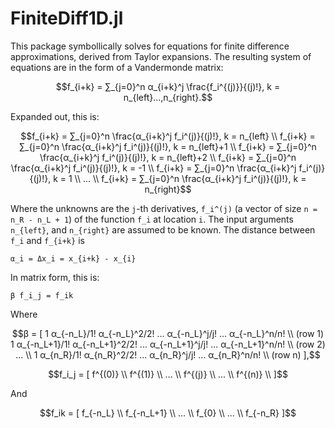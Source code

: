 # FiniteDiff1D.jl

This package symbollically solves for equations for finite difference
approximations, derived from Taylor expansions. The resulting system of
equations are in the form of a Vandermonde matrix:

```math
f_{i+k} = ∑_{j=0}^n α_{i+k}^j \frac{f_i^{(j)}}{(j)!}, k = n_{left}...,n_{right}.
```

Expanded out, this is:

```math
f_{i+k} = ∑_{j=0}^n \frac{α_{i+k}^j f_i^(j)}{(j)!}, k = n_{left} \\
f_{i+k} = ∑_{j=0}^n \frac{α_{i+k}^j f_i^(j)}{(j)!}, k = n_{left}+1 \\
f_{i+k} = ∑_{j=0}^n \frac{α_{i+k}^j f_i^(j)}{(j)!}, k = n_{left}+2 \\
f_{i+k} = ∑_{j=0}^n \frac{α_{i+k}^j f_i^(j)}{(j)!}, k = -1 \\
f_{i+k} = ∑_{j=0}^n \frac{α_{i+k}^j f_i^(j)}{(j)!}, k = 1 \\
... \\
f_{i+k} = ∑_{j=0}^n \frac{α_{i+k}^j f_i^(j)}{(j)!}, k = n_{right}
```

Where the unknowns are the ``j``-th derivatives, ``f_i^(j)`` (a vector of size
``n = n_R - n_L + 1``) of the function ``f_i`` at location ``i``. The input
arguments `n_{left}`, and `n_{right}` are assumed to be known. The distance
between ``f_i`` and ``f_{i+k}`` is

``
α_i = Δx_i = x_{i+k} - x_{i}
``

In matrix form, this is:

``
β f_i_j = f_ik
``

Where

```math
β = [
    1  α_{-n_L}/1!   α_{-n_L}^2/2!   ... α_{-n_L}^j/j!   ... α_{-n_L}^n/n!   \\ (row 1)
    1  α_{-n_L+1}/1! α_{-n_L+1}^2/2! ... α_{-n_L+1}^j/j! ... α_{-n_L+1}^n/n! \\ (row 2)
    ... \\
    1  α_{n_R}/1!    α_{n_R}^2/2!    ... α_{n_R}^j/j!    ... α_{n_R}^n/n!     \\ (row n)
],
```

```math
f_i_j = [
    f^{(0)} \\
    f^{(1)} \\
    ... \\
    f^{(j)} \\
    ... \\
    f^{(n)} \\
]
```

And
```math
f_ik = [
    f_{-n_L} \\
    f_{-n_L+1} \\
    ... \\
    f_{0} \\
    ... \\
    f_{-n_R}
]
```
